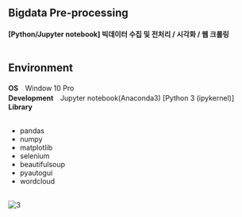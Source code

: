 <h2>Bigdata Pre-processing
<h4>[Python/Jupyter notebook] 빅데이터 수집 및 전처리 / 시각화 / 웹 크롤링
<br><br>

<h2>Environment</h2>
<b>OS</b>　Window 10 Pro<br>
<b>Development</b>　Jupyter notebook(Anaconda3) [Python 3 (ipykernel)]<br>
<b>Library</b><br><br>

- pandas
- numpy
- matplotlib
- selenium
- beautifulsoup
- pyautogui
- wordcloud
<br><br>

![3](https://user-images.githubusercontent.com/117414956/201077958-ff28fe5c-9d87-4a0e-96ed-63c74ff9b69a.png)
